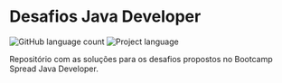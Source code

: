 # Desafios Java Developer

<p align="left">
<img alt="GitHub language count" src="https://img.shields.io/github/languages/count/alisoncruz/desafiosjavadeveloper?style=for-the-badge">
<img alt="Project language" src="https://img.shields.io/badge/Java-ED8B00?style=for-the-badge&logo=java&logoColor=white">   
</p>

Repositório com as soluções para os desafios propostos no Bootcamp Spread Java Developer.

